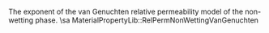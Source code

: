 The exponent of the van Genuchten relative permeability model of the
 non-wetting phase. \sa MaterialPropertyLib::RelPermNonWettingVanGenuchten


